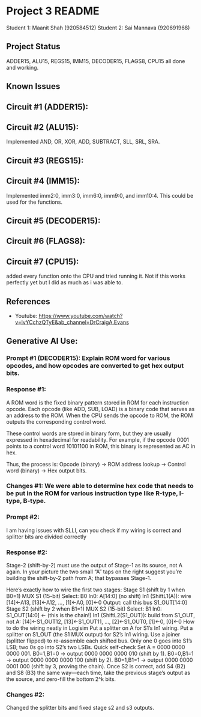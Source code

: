 # Project 3 README

Student 1: Maanit Shah (920584512)
Student 2: Sai Mannava (920691968)

## Project Status
ADDER15, ALU15, REGS15, IMM15, DECODER15, FLAGS8, CPU15 all done and working.

## Known Issues

## Circuit #1 (ADDER15):

## Circuit #2 (ALU15):
Implemented AND, OR, XOR, ADD, SUBTRACT, SLL, SRL, SRA.

## Circuit #3 (REGS15):

## Circuit #4 (IMM15):
Implemented imm2:0, imm3:0, imm6:0, imm9:0, and imm10:4. This could be used for the functions.

## Circuit #5 (DECODER15):

## Circuit #6 (FLAGS8):

## Circuit #7 (CPU15):
added every function onto the CPU and tried running it. Not if this works perfectly yet but I did as much as i was able to.

## References
- Youtube: https://www.youtube.com/watch?v=lvYCchzQTyE&ab_channel=DrCraigA.Evans

## Generative AI Use:

### Prompt #1 (DECODER15): Explain ROM word for various opcodes, and how opcodes are converted to get hex output bits.

### Response #1: 
A ROM word is the fixed binary pattern stored in ROM for each instruction opcode. Each opcode (like ADD, SUB, LOAD) is a binary code that serves as an address to the ROM. When the CPU sends the opcode to ROM, the ROM outputs the corresponding control word.

These control words are stored in binary form, but they are usually expressed in hexadecimal for readability. For example, if the opcode 0001 points to a control word 10101100 in ROM, this binary is represented as AC in hex.

Thus, the process is: Opcode (binary) → ROM address lookup → Control word (binary) → Hex output bits.

### Changes #1: We were able to determine hex code that needs to be put in the ROM for various instruction type like R-type, I-type, B-type.

### Prompt #2:
I am having issues with SLLI, can you check if my wiring is correct and splitter bits are divided correctly

### Response #2:
Stage-2 (shift-by-2) must use the output of Stage-1 as its source, not A again.
In your picture the two small “A” taps on the right suggest you’re building the shift-by-2 path from A; that bypasses Stage-1.

Here’s exactly how to wire the first two stages:
Stage S1 (shift by 1 when B0=1)
MUX S1 (15-bit)
Select: B0
In0: A[14:0] (no shift)
In1 (ShiftL1(A)): wire [14]←A13, [13]←A12, …, [1]←A0, [0]←0
Output: call this bus S1_OUT[14:0]
Stage S2 (shift by 2 when B1=1)
MUX S2 (15-bit)
Select: B1
In0: S1_OUT[14:0] ← (this is the chain!)
In1 (ShiftL2(S1_OUT)): build from S1_OUT, not A:
[14]←S1_OUT12, [13]←S1_OUT11, …, [2]←S1_OUT0, [1]←0, [0]←0
How to do the wiring neatly in Logisim
Put a splitter on A for S1’s In1 wiring.
Put a splitter on S1_OUT (the S1 MUX output) for S2’s In1 wiring.
Use a joiner (splitter flipped) to re-assemble each shifted bus.
Only one 0 goes into S1’s LSB; two 0s go into S2’s two LSBs.
Quick self-check
Set A = 0000 0000 0000 001.
B0=1,B1=0 → output 0000 0000 0000 010 (shift by 1).
B0=0,B1=1 → output 0000 0000 0000 100 (shift by 2).
B0=1,B1=1 → output 0000 0000 0001 000 (shift by 3, proving the chain).
Once S2 is correct, add S4 (B2) and S8 (B3) the same way—each time, take the previous stage’s output as the source, and zero-fill the bottom 2^k bits.

### Changes #2:
Changed the splitter bits and fixed stage s2 and s3 outputs.
